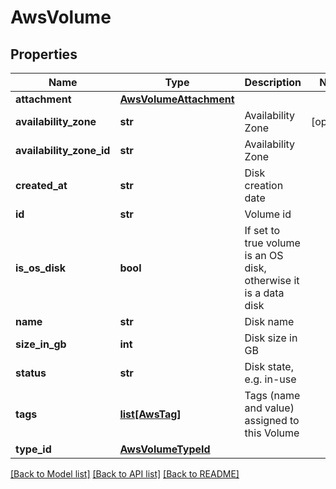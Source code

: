 # AwsVolume

## Properties
Name | Type | Description | Notes
------------ | ------------- | ------------- | -------------
**attachment** | [**AwsVolumeAttachment**](AwsVolumeAttachment.md) |  | 
**availability_zone** | **str** | Availability Zone | [optional] 
**availability_zone_id** | **str** | Availability Zone | 
**created_at** | **str** | Disk creation date | 
**id** | **str** | Volume id | 
**is_os_disk** | **bool** | If set to true volume is an OS disk, otherwise it is a data disk | 
**name** | **str** | Disk name | 
**size_in_gb** | **int** | Disk size in GB | 
**status** | **str** | Disk state, e.g. in-use | 
**tags** | [**list[AwsTag]**](AwsTag.md) | Tags (name and value) assigned to this Volume | 
**type_id** | [**AwsVolumeTypeId**](AwsVolumeTypeId.md) |  | 

[[Back to Model list]](../README.md#documentation-for-models) [[Back to API list]](../README.md#documentation-for-api-endpoints) [[Back to README]](../README.md)


